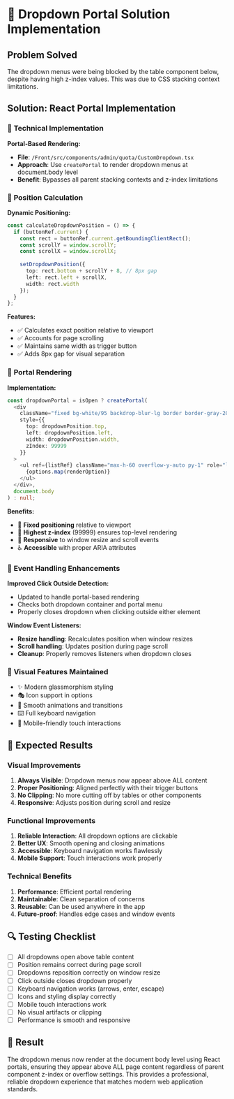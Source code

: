 # 🚀 Dropdown Portal Solution Implementation

## Problem Solved
The dropdown menus were being blocked by the table component below, despite having high z-index values. This was due to CSS stacking context limitations.

## Solution: React Portal Implementation

### 🔧 **Technical Implementation**

**Portal-Based Rendering:**
- **File**: `/Front/src/components/admin/quota/CustomDropdown.tsx`
- **Approach**: Use `createPortal` to render dropdown menus at document.body level
- **Benefit**: Bypasses all parent stacking contexts and z-index limitations

### 📍 **Position Calculation**

**Dynamic Positioning:**
```typescript
const calculateDropdownPosition = () => {
  if (buttonRef.current) {
    const rect = buttonRef.current.getBoundingClientRect();
    const scrollY = window.scrollY;
    const scrollX = window.scrollX;
    
    setDropdownPosition({
      top: rect.bottom + scrollY + 8, // 8px gap
      left: rect.left + scrollX,
      width: rect.width
    });
  }
};
```

**Features:**
- ✅ Calculates exact position relative to viewport
- ✅ Accounts for page scrolling
- ✅ Maintains same width as trigger button
- ✅ Adds 8px gap for visual separation

### 🎯 **Portal Rendering**

**Implementation:**
```typescript
const dropdownPortal = isOpen ? createPortal(
  <div 
    className="fixed bg-white/95 backdrop-blur-lg border border-gray-200 rounded-xl shadow-2xl overflow-hidden"
    style={{
      top: dropdownPosition.top,
      left: dropdownPosition.left,
      width: dropdownPosition.width,
      zIndex: 99999
    }}
  >
    <ul ref={listRef} className="max-h-60 overflow-y-auto py-1" role="listbox">
      {options.map(renderOption)}
    </ul>
  </div>,
  document.body
) : null;
```

**Benefits:**
- 🎨 **Fixed positioning** relative to viewport
- 🚀 **Highest z-index** (99999) ensures top-level rendering
- 📱 **Responsive** to window resize and scroll events
- ♿ **Accessible** with proper ARIA attributes

### 🔄 **Event Handling Enhancements**

**Improved Click Outside Detection:**
- Updated to handle portal-based rendering
- Checks both dropdown container and portal menu
- Properly closes dropdown when clicking outside either element

**Window Event Listeners:**
- **Resize handling**: Recalculates position when window resizes
- **Scroll handling**: Updates position during page scroll
- **Cleanup**: Properly removes listeners when dropdown closes

### 🎨 **Visual Features Maintained**

- ✨ Modern glassmorphism styling
- 🎭 Icon support in options
- 🔄 Smooth animations and transitions
- ⌨️ Full keyboard navigation
- 📱 Mobile-friendly touch interactions

## 🎯 Expected Results

### **Visual Improvements**
1. **Always Visible**: Dropdown menus now appear above ALL content
2. **Proper Positioning**: Aligned perfectly with their trigger buttons
3. **No Clipping**: No more cutting off by tables or other components
4. **Responsive**: Adjusts position during scroll and resize

### **Functional Improvements**
1. **Reliable Interaction**: All dropdown options are clickable
2. **Better UX**: Smooth opening and closing animations
3. **Accessible**: Keyboard navigation works flawlessly
4. **Mobile Support**: Touch interactions work properly

### **Technical Benefits**
1. **Performance**: Efficient portal rendering
2. **Maintainable**: Clean separation of concerns
3. **Reusable**: Can be used anywhere in the app
4. **Future-proof**: Handles edge cases and window events

## 🔍 Testing Checklist

- [ ] All dropdowns open above table content
- [ ] Position remains correct during page scroll
- [ ] Dropdowns reposition correctly on window resize
- [ ] Click outside closes dropdown properly
- [ ] Keyboard navigation works (arrows, enter, escape)
- [ ] Icons and styling display correctly
- [ ] Mobile touch interactions work
- [ ] No visual artifacts or clipping
- [ ] Performance is smooth and responsive

## 🚀 Result

The dropdown menus now render at the document body level using React portals, ensuring they appear above ALL page content regardless of parent component z-index or overflow settings. This provides a professional, reliable dropdown experience that matches modern web application standards.
